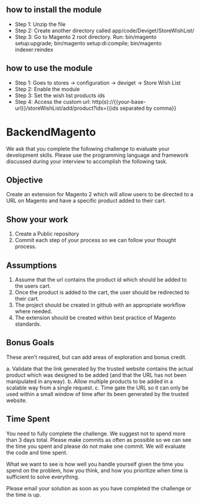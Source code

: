 ## how to install the module

* Step 1: Unzip the file
* Step 2: Create another directory called app/code/Deviget/StoreWishList/
* Step 3: Go to Magento 2 root directory. Run: bin/magento setup:upgrade; bin/magento setup:di:compile; bin/magento indexer:reindex

## how to use the module
* Step 1: Goes to stores -> configuration -> deviget -> Store Wish List
* Step 2: Enable the module
* Step 3: Set the wish list products ids
* Step 4: Access the custom url: http(s)://{{your-base-url}}/storeWishList/add/product?ids={{ids separated by comma}}

# BackendMagento
We ask that you complete the following challenge to evaluate your development skills. Please use the programming language and framework discussed during your interview to accomplish the following task.

## Objective

Create an extension for Magento 2 which will allow users to be directed to a URL on Magento and have a specific product added to their cart.

## Show your work

1.  Create a Public repository
2.  Commit each step of your process so we can follow your thought process.

## Assumptions
1. Assume that the url contains the product id which should be added to the users cart.
2. Once the product is added to the cart, the user should be redirected to their cart.
3. The project should be created in github with an appropriate workflow where needed.
4. The extension should be created within best practice of Magento standards.

## Bonus Goals

These aren’t required, but can add areas of exploration and bonus credit.

a. Validate that the link generated by the trusted website contains the actual product which was designed to be added (and that the URL has not been manipulated in anyway).
b. Allow multiple products to be added in a scalable way from a single request.
c. Time gate the URL so it can only be used within a small window of time after its been generated by the trusted website.

## Time Spent
You need to fully complete the challenge. We suggest not to spend more than 3 days total.  Please make commits as often as possible so we can see the time you spent and please do not make one commit.  We will evaluate the code and time spent.
 
What we want to see is how well you handle yourself given the time you spend on the problem, how you think, and how you prioritize when time is sufficient to solve everything.

Please email your solution as soon as you have completed the challenge or the time is up.
